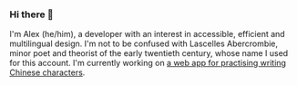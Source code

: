 ### Hi there 👋

I'm Alex (he/him), a developer with an interest in accessible, efficient and multilingual design. I'm not to be confused with Lascelles Abercrombie, minor poet and theorist of the early twentieth century, whose name I used for this account. I'm currently working on [a web app for practising writing Chinese characters](https://github.com/lascellesabercrombie/hanzi-game). 
